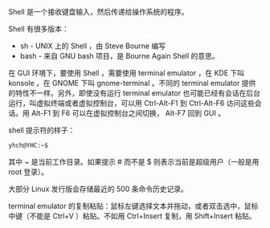 Shell 是一个接收键盘输入，然后传递给操作系统的程序。


Shell 有很多版本：
* sh - UNIX 上的 Shell ，由 Steve Bourne 编写
* bash - 来自 GNU bash 项目，是 Bourne Again Shell 的意思。


在 GUI 环境下，要使用 Shell ，需要使用 terminal emulator ，在 KDE 下叫 konsole ，在 GNOME 下叫 gnome-terminal 。不同的 terminal emulator 提供的特性不一样。另外，即使没有运行 terminal emulator 也可能已经有会话在后台运行，叫虚拟终端或者虚拟控制台，可以用 Ctrl-Alt-F1 到 Ctrl-Alt-F6 访问这些会话。用 Alt-F1 到 F6 可以在虚拟控制台之间切换， Alt-F7 回到 GUI 。


shell 提示符的样子：
```bash
yhch@YHC:~$
```
其中 ~ 是当前工作目录。如果提示 # 而不是 $ 则表示当前是超级用户（一般是用 root 登录）。


大部分 Linux 发行版会存储最近的 500 条命令历史记录。


terminal emulator 的复制粘贴：鼠标左键选择文本并拖动，或者双击选中，鼠标中键（不能是 Ctrl+V ）粘贴。不如用 Ctrl+Insert 复制，用 Shift+Insert 粘贴。
